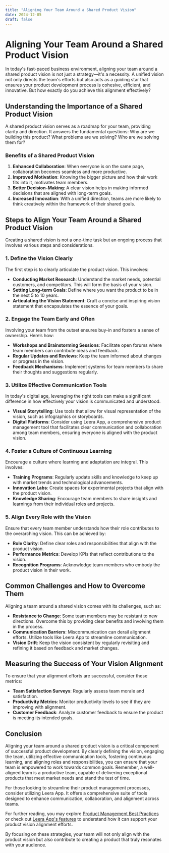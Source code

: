 ```yaml
---
title: "Aligning Your Team Around a Shared Product Vision"
date: 2024-12-05
draft: false
---
```

# Aligning Your Team Around a Shared Product Vision

In today's fast-paced business environment, aligning your team around a shared product vision is not just a strategy—it's a necessity. A unified vision not only directs the team's efforts but also acts as a guiding star that ensures your product development process is cohesive, efficient, and innovative. But how exactly do you achieve this alignment effectively?

## Understanding the Importance of a Shared Product Vision

A shared product vision serves as a roadmap for your team, providing clarity and direction. It answers the fundamental questions: Why are we building this product? What problems are we solving? Who are we solving them for?

### Benefits of a Shared Product Vision

1. **Enhanced Collaboration**: When everyone is on the same page, collaboration becomes seamless and more productive.
2. **Improved Motivation**: Knowing the bigger picture and how their work fits into it, motivates team members.
3. **Better Decision-Making**: A clear vision helps in making informed decisions that are aligned with long-term goals.
4. **Increased Innovation**: With a unified direction, teams are more likely to think creatively within the framework of their shared goals.

## Steps to Align Your Team Around a Shared Product Vision

Creating a shared vision is not a one-time task but an ongoing process that involves various steps and considerations.

### 1. Define the Vision Clearly

The first step is to clearly articulate the product vision. This involves:

- **Conducting Market Research**: Understand the market needs, potential customers, and competitors. This will form the basis of your vision.
- **Setting Long-term Goals**: Define where you want the product to be in the next 5 to 10 years.
- **Articulating the Vision Statement**: Craft a concise and inspiring vision statement that encapsulates the essence of your goals.

### 2. Engage the Team Early and Often

Involving your team from the outset ensures buy-in and fosters a sense of ownership. Here’s how:

- **Workshops and Brainstorming Sessions**: Facilitate open forums where team members can contribute ideas and feedback.
- **Regular Updates and Reviews**: Keep the team informed about changes or progress in the vision.
- **Feedback Mechanisms**: Implement systems for team members to share their thoughts and suggestions regularly.

### 3. Utilize Effective Communication Tools

In today's digital age, leveraging the right tools can make a significant difference in how effectively your vision is communicated and understood.

- **Visual Storytelling**: Use tools that allow for visual representation of the vision, such as infographics or storyboards.
- **Digital Platforms**: Consider using Leera App, a comprehensive product management tool that facilitates clear communication and collaboration among team members, ensuring everyone is aligned with the product vision.

### 4. Foster a Culture of Continuous Learning

Encourage a culture where learning and adaptation are integral. This involves:

- **Training Programs**: Regularly update skills and knowledge to keep up with market trends and technological advancements.
- **Innovation Labs**: Create spaces for experimental projects that align with the product vision.
- **Knowledge Sharing**: Encourage team members to share insights and learnings from their individual roles and projects.

### 5. Align Every Role with the Vision

Ensure that every team member understands how their role contributes to the overarching vision. This can be achieved by:

- **Role Clarity**: Define clear roles and responsibilities that align with the product vision.
- **Performance Metrics**: Develop KPIs that reflect contributions to the vision.
- **Recognition Programs**: Acknowledge team members who embody the product vision in their work.

## Common Challenges and How to Overcome Them

Aligning a team around a shared vision comes with its challenges, such as:

- **Resistance to Change**: Some team members may be resistant to new directions. Overcome this by providing clear benefits and involving them in the process.
- **Communication Barriers**: Miscommunication can derail alignment efforts. Utilize tools like Leera App to streamline communication.
- **Vision Drift**: Keep the vision consistent by regularly revisiting and refining it based on feedback and market changes.

## Measuring the Success of Your Vision Alignment

To ensure that your alignment efforts are successful, consider these metrics:

- **Team Satisfaction Surveys**: Regularly assess team morale and satisfaction.
- **Productivity Metrics**: Monitor productivity levels to see if they are improving with alignment.
- **Customer Feedback**: Analyze customer feedback to ensure the product is meeting its intended goals.

## Conclusion

Aligning your team around a shared product vision is a critical component of successful product development. By clearly defining the vision, engaging the team, utilizing effective communication tools, fostering continuous learning, and aligning roles and responsibilities, you can ensure that your team is empowered to work towards common goals. Remember, a well-aligned team is a productive team, capable of delivering exceptional products that meet market needs and stand the test of time.

For those looking to streamline their product management processes, consider utilizing Leera App. It offers a comprehensive suite of tools designed to enhance communication, collaboration, and alignment across teams.

For further reading, you may explore [Product Management Best Practices](https://www.productmanagementbestpractices.com) or check out [Leera App's features](https://leera.app/features) to understand how it can support your product vision alignment efforts.

By focusing on these strategies, your team will not only align with the product vision but also contribute to creating a product that truly resonates with your audience.